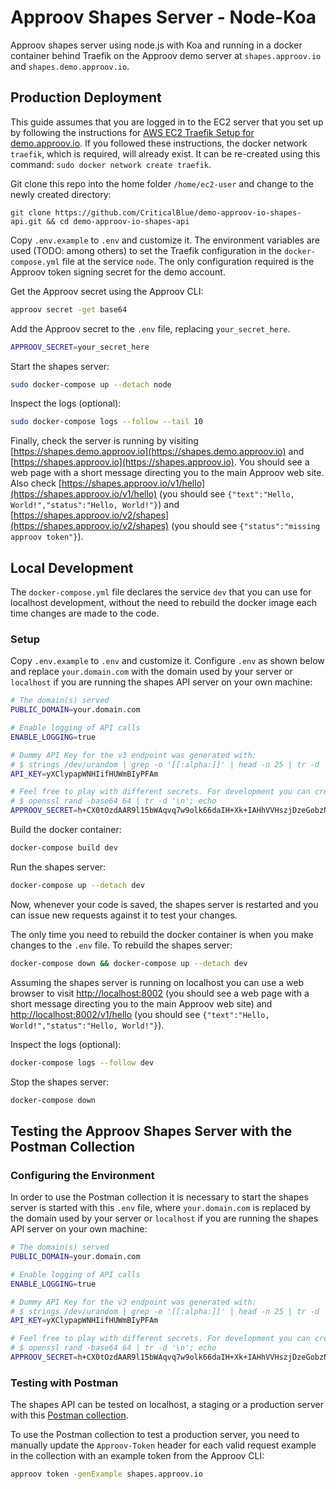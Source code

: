 # Approov Shapes Server - Node-Koa

Approov shapes server using node.js with Koa and running in a docker container behind Traefik on the Approov demo
server at `shapes.approov.io` and `shapes.demo.approov.io`.

## Production Deployment

This guide assumes that you are logged in to the EC2 server that you set up by following the instructions for [AWS EC2 Traefik Setup for demo.approov.io](https://github.com/criticalblue/demo-approov-io-traefik). If you followed these instructions, the docker network `traefik`, which is required, will already exist. It can be re-created using this command: `sudo docker network create traefik`.

Git clone this repo into the home folder `/home/ec2-user` and change to the newly created directory:

```console
git clone https://github.com/CriticalBlue/demo-approov-io-shapes-api.git && cd demo-approov-io-shapes-api
```

Copy `.env.example` to `.env` and customize it. The environment variables are used (TODO: among others) to set the Traefik configuration in the `docker-compose.yml` file at the service `node`. The only configuration required is the Approov token signing secret for the demo account.

Get the Approov secret using the Approov CLI:
```bash
approov secret -get base64
```

Add the Approov secret to the `.env` file, replacing `your_secret_here`.
```bash
APPROOV_SECRET=your_secret_here
```

Start the shapes server:
```bash
sudo docker-compose up --detach node
```

Inspect the logs (optional):
```bash
sudo docker-compose logs --follow --tail 10
```

Finally, check the server is running by visiting [https://shapes.demo.approov.io](https://shapes.demo.approov.io) and [https://shapes.approov.io](https://shapes.approov.io). You should see a web page with a short message directing you to the main Approov web site.
Also check [https://shapes.approov.io/v1/hello](https://shapes.approov.io/v1/hello) (you should see `{"text":"Hello, World!","status":"Hello, World!"}`) and [https://shapes.approov.io/v2/shapes](https://shapes.approov.io/v2/shapes) (you should see `{"status":"missing approov token"}`).

## Local Development

The `docker-compose.yml` file declares the service `dev` that you can use for localhost development, without the need to rebuild the docker image each time changes are made to the code.

### Setup
Copy `.env.example` to `.env` and customize it. Configure `.env` as shown below and replace `your.domain.com` with the domain used by your server or `localhost` if you are running the shapes API server on your own machine:

```bash
# The domain(s) served
PUBLIC_DOMAIN=your.domain.com

# Enable logging of API calls
ENABLE_LOGGING=true

# Dummy API Key for the v3 endpoint was generated with:
# $ strings /dev/urandom | grep -o '[[:alpha:]]' | head -n 25 | tr -d '\n'; echo
API_KEY=yXClypapWNHIifHUWmBIyPFAm

# Feel free to play with different secrets. For development you can create them with:
# $ openssl rand -base64 64 | tr -d '\n'; echo
APPROOV_SECRET=h+CX0tOzdAAR9l15bWAqvq7w9olk66daIH+Xk+IAHhVVHszjDzeGobzNnqyRze3lw/WVyWrc2gZfh3XXfBOmww==
```

Build the docker container:
```bash
docker-compose build dev
```

Run the shapes server:
```bash
docker-compose up --detach dev
```

Now, whenever your code is saved, the shapes server is restarted and you can issue new requests against it to test your changes.

The only time you need to rebuild the docker container is when you make changes to the `.env` file. To rebuild the shapes server:
```bash
docker-compose down && docker-compose up --detach dev
```

Assuming the shapes server is running on localhost you can use a web browser to visit [http://localhost:8002](http://localhost:8002) (you should see a web page with a short message directing you to the main Approov web site) and [http://localhost:8002/v1/hello](http://localhost:8002/v1/hello) (you should see `{"text":"Hello, World!","status":"Hello, World!"}`).

Inspect the logs (optional):
```bash
docker-compose logs --follow dev
```

Stop the shapes server:
```bash
docker-compose down
```

## Testing the Approov Shapes Server with the Postman Collection

### Configuring the Environment

In order to use the Postman collection it is necessary to start the shapes server is started with this `.env` file, where `your.domain.com` is replaced by the domain used by your server or `localhost` if you are running the shapes API server on your own machine:

```bash
# The domain(s) served
PUBLIC_DOMAIN=your.domain.com

# Enable logging of API calls
ENABLE_LOGGING=true

# Dummy API Key for the v3 endpoint was generated with:
# $ strings /dev/urandom | grep -o '[[:alpha:]]' | head -n 25 | tr -d '\n'; echo
API_KEY=yXClypapWNHIifHUWmBIyPFAm

# Feel free to play with different secrets. For development you can create them with:
# $ openssl rand -base64 64 | tr -d '\n'; echo
APPROOV_SECRET=h+CX0tOzdAAR9l15bWAqvq7w9olk66daIH+Xk+IAHhVVHszjDzeGobzNnqyRze3lw/WVyWrc2gZfh3XXfBOmww==
```

### Testing with Postman

The shapes API can be tested on localhost, a staging or a production server with this [Postman collection](https://raw.githubusercontent.com/approov/postman-collections/master/quickstarts/shapes-api/shapes-api.postman_collection.json).

To use the Postman collection to test a production server, you need to manually update the `Approov-Token` header for each valid request example in the collection with an example token from the Approov CLI:

```bash
approov token -genExample shapes.approov.io
```
